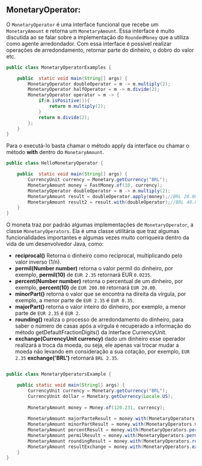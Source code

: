 ## MonetaryOperator: 


O ```MonetaryOperator``` é uma interface funcional que recebe um ```MonetaryAmount``` e retorna um ```MonetaryAmount```. Essa interface é muito discutida ao se falar sobre a implementação do ```RoundedMoney``` que a utiliza como agente arredondador. Com essa interface é possível realizar operações de arredondamento, retornar parte do dinheiro, o dobro do valor etc. 

```java
public class MonetaryOperatorExamples {

    public  static void main(String[] args) {
        MonetaryOperator doubleOperator = m -> m.multiply(2);
        MonetaryOperator halfOperator = m -> m.divide(2);
        MonetaryOperator operator = m -> {
            if(m.isPositive()){
                return m.multiply(2);
            }
            return m.divide(2);
        };
    }
}
```

Para o executá-lo basta chamar o método apply da interface ou chamar o método **with** dentro do ```MonetaryAmount```.


```java
public class HelloMonetaryOperator {

    public  static void main(String[] args) {
        CurrencyUnit currency = Monetary.getCurrency("BRL");
        MonetaryAmount money = FastMoney.of(10, currency);
        MonetaryOperator doubleOperator = m -> m.multiply(2);
        MonetaryAmount result = doubleOperator.apply(money);//BRL 20.00000
        MonetaryAmount result2 = result.with(doubleOperator);//BRL 40.00000
    }
}
```


O moneta traz por padrão algumas implementações de ```MonetaryOperator```, a classe ```MonetaryOperators```. Ela é uma classe utilitária que traz algumas funcionalidades importantes e algumas vezes muito corriqueira dentro da vida de um desenvolvedor Java, como:



* **reciprocal()** Retorna o dinheiro como reciprocal, multiplicando pelo valor inverso (1/n).
* **permil(Number number)** retorna o valor permil do dinheiro, por exemplo, **permil(10)** de `EUR 2.35` retornará EUR `0.0235`.
* **percent(Number number)** retorna o percentual de um dinheiro, por exemplo, **percent(10)** de `EUR 200.00` retornará `EUR 20.00`.
* **minorPart()** retorna o valor que se encontra na direita da vírgula, por exemplo, a menor parte de `EUR 2.35` é ```EUR 0.35```.
* **majorPart()** retorna o valor inteiro do dinheiro, por exemplo, a menor parte de `EUR 2.35` é `EUR 2`.
* **rounding()** realiza o processo de arredondamento do dinheiro, para saber o número de casas após a vírgula é recuperado a informação do método getDefaultFractionDigits() da interface CurrencyUnit.
* **exchange(CurrencyUnit currency)** dado um dinheiro esse operador realizará a troca da moeda, ou seja, ele apenas vai trocar mudar a moeda não levando em consideração a sua cotação, por exemplo, `EUR 2.35` **exchange('BRL')** retornará `BRL 2.35`.

```java

public class MonetaryOperatorsExample {

    public static void main(String[] args) {
        CurrencyUnit currency = Monetary.getCurrency("BRL");
        CurrencyUnit dollar = Monetary.getCurrency(Locale.US);
        
        MonetaryAmount money = Money.of(120.231, currency);
        
        MonetaryAmount majorParteResult = money.with(MonetaryOperators.majorPart());//BRL 120
        MonetaryAmount minorPartResult = money.with(MonetaryOperators.minorPart());//BRL 0.231
        MonetaryAmount percentResult = money.with(MonetaryOperators.percent(20));//BRL 24.0462
        MonetaryAmount permilResult = money.with(MonetaryOperators.permil(100));//BRL 12.0231
        MonetaryAmount roundingResult = money.with(MonetaryOperators.rounding());//BRL 120.23
        MonetaryAmount resultExchange = money.with(MonetaryOperators.exchange(dollar));//USD 120.231
    }
}
```